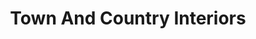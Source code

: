 ---
title: "Town And Country Interiors"
url: /carlisle/town-and-country-interiors/
shop: kitchen
---